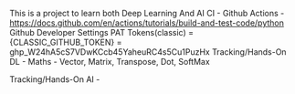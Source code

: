 This is a project to learn both Deep Learning And AI
CI - Github Actions - https://docs.github.com/en/actions/tutorials/build-and-test-code/python
Github Developer Settings PAT Tokens(classic)  =
{CLASSIC_GITHUB_TOKEN} = 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
Tracking/Hands-On DL -
Maths - Vector, Matrix, Transpose, Dot, SoftMax

Tracking/Hands-On AI -  
